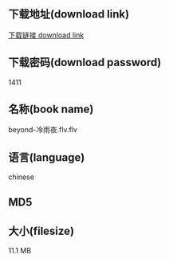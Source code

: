 ## 下载地址(download link)
[下载链接 download link](https://voluble-croquembouche-d321dc.netlify.app/?s=beyond-%E5%86%B7%E9%9B%A8%E5%A4%9C.flv)

## 下载密码(download password)
1411

## 名称(book name)
beyond-冷雨夜.flv.flv

## 语言(language)
chinese

## MD5


## 大小(filesize)
11.1 MB
